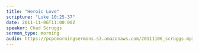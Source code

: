 ```yaml
---
title: "Heroic Love"
scripture: "Luke 10:25-37"
date: 2011-11-06T11:00:00Z
speaker: Chad Scruggs
sermon_type: morning
audio: https://pcpcmorningsermons.s3.amazonaws.com/20111106_scruggs.mp3 
---
```




